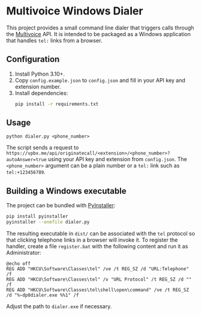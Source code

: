 # Multivoice Windows Dialer

This project provides a small command line dialer that triggers calls through the [Multivoice](https://doc.vpbx.me/admin/ws/#ringing) API. It is intended to be packaged as a Windows application that handles `tel:` links from a browser.

## Configuration
1. Install Python 3.10+.
2. Copy `config.example.json` to `config.json` and fill in your API key and extension number.
3. Install dependencies:
   ```bash
   pip install -r requirements.txt
   ```

## Usage
```
python dialer.py <phone_number>
```
The script sends a request to `https://vpbx.me/api/originatecall/<extension>/<phone_number>?autoAnswer=true` using your API
key and extension from `config.json`. The `<phone_number>` argument can be a plain number or a `tel:` link such as
`tel:+123456789`.

## Building a Windows executable
The project can be bundled with [PyInstaller](https://www.pyinstaller.org/):
```bash
pip install pyinstaller
pyinstaller --onefile dialer.py
```
The resulting executable in `dist/` can be associated with the `tel` protocol so that clicking telephone links in a browser will invoke it. To register the handler, create a file `register.bat` with the following content and run it as Administrator:
```
@echo off
REG ADD "HKCU\Software\Classes\tel" /ve /t REG_SZ /d "URL:Telephone" /f
REG ADD "HKCU\Software\Classes\tel" /v "URL Protocol" /t REG_SZ /d "" /f
REG ADD "HKCU\Software\Classes\tel\shell\open\command" /ve /t REG_SZ /d "%~dp0dialer.exe %%1" /f
```
Adjust the path to `dialer.exe` if necessary.

